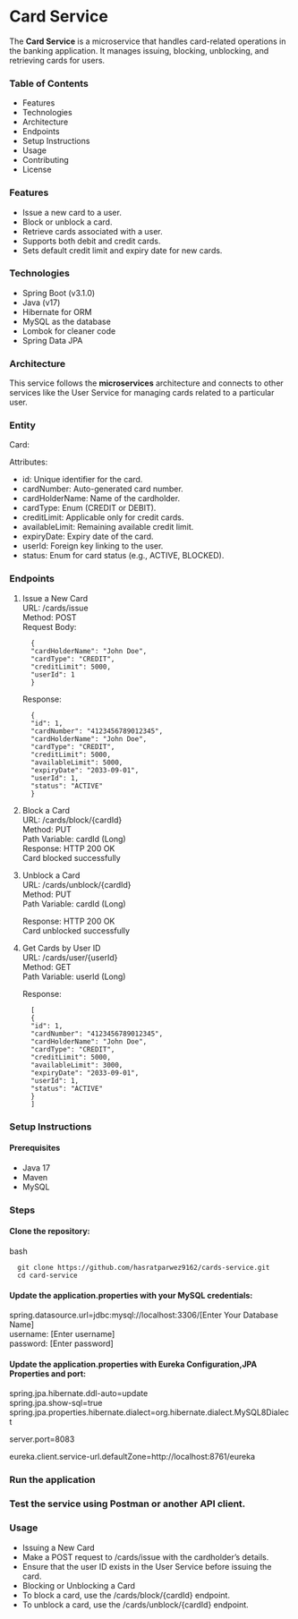 # Card Service

The **Card Service** is a microservice that handles card-related operations in the banking application. It manages issuing, blocking, unblocking, and retrieving cards for users.

### Table of Contents

* Features
* Technologies
* Architecture
* Endpoints
* Setup Instructions
* Usage
* Contributing
* License

### Features

* Issue a new card to a user.
* Block or unblock a card.
* Retrieve cards associated with a user.
* Supports both debit and credit cards.
* Sets default credit limit and expiry date for new cards.

### Technologies

* Spring Boot (v3.1.0)
* Java (v17)
* Hibernate for ORM
* MySQL as the database
* Lombok for cleaner code
* Spring Data JPA

[//]: # (* JUnit for testing)

### Architecture

This service follows the **microservices** architecture and connects to other services like the User Service for managing cards related to a particular user.

### Entity

Card:

Attributes:
* id: Unique identifier for the card.
* cardNumber: Auto-generated card number.
* cardHolderName: Name of the cardholder.
* cardType: Enum (CREDIT or DEBIT).
* creditLimit: Applicable only for credit cards.
* availableLimit: Remaining available credit limit.
* expiryDate: Expiry date of the card.
* userId: Foreign key linking to the user.
* status: Enum for card status (e.g., ACTIVE, BLOCKED).

### Endpoints

1. Issue a New Card <br>
      URL: /cards/issue <br>
      Method: POST <br>
      Request Body:

         {
         "cardHolderName": "John Doe",
         "cardType": "CREDIT",
         "creditLimit": 5000,
         "userId": 1
         }
   Response:

         {
         "id": 1,
         "cardNumber": "4123456789012345",
         "cardHolderName": "John Doe",
         "cardType": "CREDIT",
         "creditLimit": 5000,
         "availableLimit": 5000,
         "expiryDate": "2033-09-01",
         "userId": 1,
         "status": "ACTIVE"
         }
2. Block a Card <br>
      URL: /cards/block/{cardId} <br>
      Method: PUT <br>
      Path Variable: cardId (Long) <br>
      Response: 
HTTP 200 OK <br>
   Card blocked successfully

3. Unblock a Card<br>
   URL: /cards/unblock/{cardId}<br>
   Method: PUT<br>
   Path Variable: cardId (Long)<br>

   Response: HTTP 200 OK <br>
   Card unblocked successfully

4. Get Cards by User ID <br>
   URL: /cards/user/{userId} <br>
   Method: GET <br>
   Path Variable: userId (Long) <br>

   Response:

         [
         {
         "id": 1,
         "cardNumber": "4123456789012345",
         "cardHolderName": "John Doe",
         "cardType": "CREDIT",
         "creditLimit": 5000,
         "availableLimit": 3000,
         "expiryDate": "2033-09-01",
         "userId": 1,
         "status": "ACTIVE"
         }
         ]
### Setup Instructions
   #### Prerequisites
   * Java 17
   * Maven
   * MySQL
### Steps
   #### Clone the repository:

bash

      git clone https://github.com/hasratparwez9162/cards-service.git
      cd card-service
#### Update the application.properties with your MySQL credentials:
spring.datasource.url=jdbc:mysql://localhost:3306/[Enter Your Database Name] <br>
username: [Enter username] <br>
password: [Enter password]

#### Update the application.properties with Eureka Configuration,JPA Properties and port:
spring.jpa.hibernate.ddl-auto=update <br>
spring.jpa.show-sql=true <br>
spring.jpa.properties.hibernate.dialect=org.hibernate.dialect.MySQL8Dialect <br>

server.port=8083 <br>

eureka.client.service-url.defaultZone=http://localhost:8761/eureka <br>

### Run the application



### Test the service using Postman or another API client.

### Usage
* Issuing a New Card <br>
* Make a POST request to /cards/issue with the cardholder’s details. <br>
* Ensure that the user ID exists in the User Service before issuing the card. <br>
* Blocking or Unblocking a Card <br>
* To block a card, use the /cards/block/{cardId} endpoint. <br>
* To unblock a card, use the /cards/unblock/{cardId} endpoint. <br>
